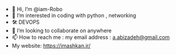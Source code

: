 - 👋 Hi, I’m @iam-Robo
- 👀 I’m interested in coding with python , networking
- 🛠️ DEVOPS
- 💞️ I’m looking to collaborate on anywhere
- 📫 How to reach me : my email address : a.abizadeh@gmail.com
- My website: https://imashkan.ir/

<!---
iam-Robo/iam-Robo is a ✨ special ✨ repository because its `README.md` (this file) appears on your GitHub profile.
You can click the Preview link to take a look at your changes.
--->
